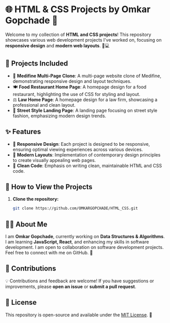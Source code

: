 # 🌐 HTML & CSS Projects by Omkar Gopchade 🚀

Welcome to my collection of **HTML and CSS projects**! This repository showcases various web development projects I've worked on, focusing on **responsive design** and **modern web layouts**. 🎨💻

## 📌 Projects Included

- 🎯 **Medifine Multi-Page Clone**: A multi-page website clone of Medifine, demonstrating responsive design and layout techniques.
- 🍽️ **Food Restaurant Home Page**: A homepage design for a food restaurant, highlighting the use of CSS for styling and layout.
- ⚖️ **Law Home Page**: A homepage design for a law firm, showcasing a professional and clean layout.
- 👕 **Street Style Landing Page**: A landing page focusing on street style fashion, emphasizing modern design trends.

## ✨ Features

- 📱 **Responsive Design**: Each project is designed to be responsive, ensuring optimal viewing experiences across various devices.
- 🎨 **Modern Layouts**: Implementation of contemporary design principles to create visually appealing web pages.
- 🧹 **Clean Code**: Emphasis on writing clean, maintainable HTML and CSS code.

## 🚀 How to View the Projects

1. **Clone the repository:**
   ```bash
   git clone https://github.com/OMKARGOPCHADE/HTML_CSS.git
## 👨‍💻 About Me

I am **Omkar Gopchade**, currently working on **Data Structures & Algorithms**. I am learning **JavaScript, React**, and enhancing my skills in software development. I am open to collaboration on software development projects. Feel free to connect with me on GitHub. 🤝

## 🤝 Contributions

💡 Contributions and feedback are welcome! If you have suggestions or improvements, please **open an issue** or **submit a pull request**. 

## 📜 License

This repository is open-source and available under the [MIT License](LICENSE). 📄
